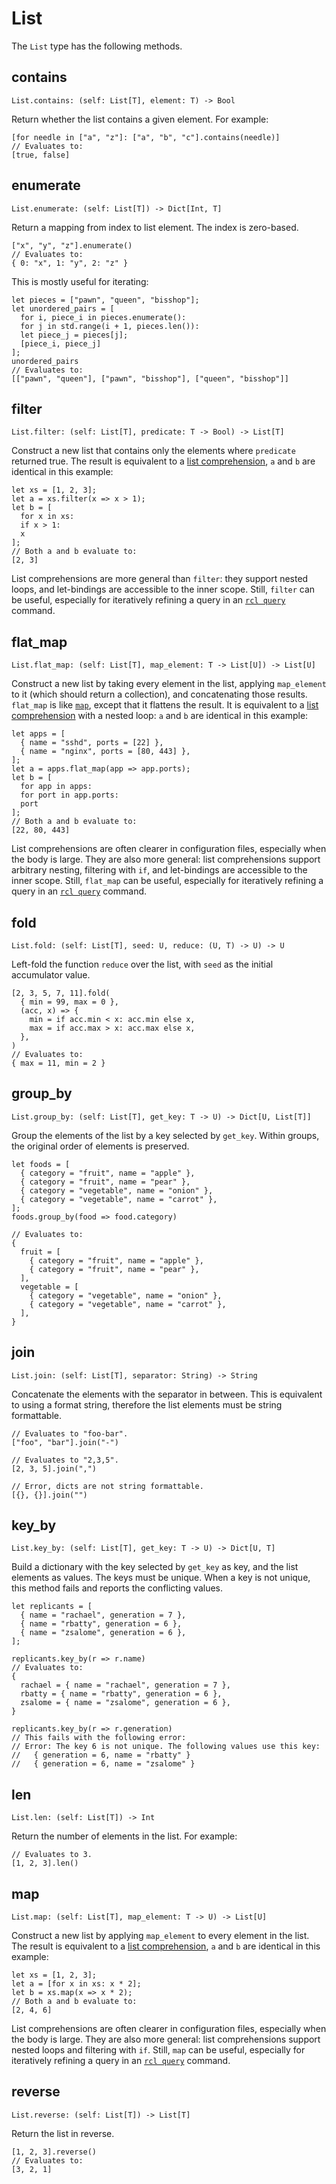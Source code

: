 # List

The `List` type has the following methods.

## contains

```rcl
List.contains: (self: List[T], element: T) -> Bool
```

Return whether the list contains a given element. For example:

```rcl
[for needle in ["a", "z"]: ["a", "b", "c"].contains(needle)]
// Evaluates to:
[true, false]
```

## enumerate

```rcl
List.enumerate: (self: List[T]) -> Dict[Int, T]
```

Return a mapping from index to list element. The index is zero-based.

```rcl
["x", "y", "z"].enumerate()
// Evaluates to:
{ 0: "x", 1: "y", 2: "z" }
```

This is mostly useful for iterating:

```rcl
let pieces = ["pawn", "queen", "bisshop"];
let unordered_pairs = [
  for i, piece_i in pieces.enumerate():
  for j in std.range(i + 1, pieces.len()):
  let piece_j = pieces[j];
  [piece_i, piece_j]
];
unordered_pairs
// Evaluates to:
[["pawn", "queen"], ["pawn", "bisshop"], ["queen", "bisshop"]]
```

## filter

```rcl
List.filter: (self: List[T], predicate: T -> Bool) -> List[T]
```

Construct a new list that contains only the elements where `predicate` returned
true. The result is equivalent to a [list comprehension](syntax.md#comprehensions),
`a` and `b` are identical in this example:

```rcl
let xs = [1, 2, 3];
let a = xs.filter(x => x > 1);
let b = [
  for x in xs:
  if x > 1:
  x
];
// Both a and b evaluate to:
[2, 3]
```

List comprehensions are more general than `filter`: they support nested loops,
and let-bindings are accessible to the inner scope. Still, `filter` can be
useful, especially for iteratively refining a query in an [`rcl query`][query]
command.

[query]: rcl_query.md

## flat_map

```rcl
List.flat_map: (self: List[T], map_element: T -> List[U]) -> List[U]
```

Construct a new list by taking every element in the list, applying `map_element`
to it (which should return a collection), and concatenating those results.
`flat_map` is like [`map`](#map), except that it flattens the result. It is
equivalent to a [list comprehension](syntax.md#comprehensions) with a nested
loop: `a` and `b` are identical in this example:

```rcl
let apps = [
  { name = "sshd", ports = [22] },
  { name = "nginx", ports = [80, 443] },
];
let a = apps.flat_map(app => app.ports);
let b = [
  for app in apps:
  for port in app.ports:
  port
];
// Both a and b evaluate to:
[22, 80, 443]
```

List comprehensions are often clearer in configuration files, especially when
the body is large. They are also more general: list comprehensions support
arbitrary nesting, filtering with `if`, and let-bindings are accessible to the
inner scope. Still, `flat_map` can be useful, especially for iteratively
refining a query in an [`rcl query`][query] command.

## fold

```rcl
List.fold: (self: List[T], seed: U, reduce: (U, T) -> U) -> U
```

Left-fold the function `reduce` over the list, with `seed` as the initial
accumulator value.

```rcl
[2, 3, 5, 7, 11].fold(
  { min = 99, max = 0 },
  (acc, x) => {
    min = if acc.min < x: acc.min else x,
    max = if acc.max > x: acc.max else x,
  },
)
// Evaluates to:
{ max = 11, min = 2 }
```

## group_by

```rcl
List.group_by: (self: List[T], get_key: T -> U) -> Dict[U, List[T]]
```

Group the elements of the list by a key selected by `get_key`. Within groups,
the original order of elements is preserved.

```rcl
let foods = [
  { category = "fruit", name = "apple" },
  { category = "fruit", name = "pear" },
  { category = "vegetable", name = "onion" },
  { category = "vegetable", name = "carrot" },
];
foods.group_by(food => food.category)

// Evaluates to:
{
  fruit = [
    { category = "fruit", name = "apple" },
    { category = "fruit", name = "pear" },
  ],
  vegetable = [
    { category = "vegetable", name = "onion" },
    { category = "vegetable", name = "carrot" },
  ],
}
```

## join

```rcl
List.join: (self: List[T], separator: String) -> String
```

Concatenate the elements with the separator in between. This is equivalent to
using a format string, therefore the list elements must be string formattable.

```rcl
// Evaluates to "foo-bar".
["foo", "bar"].join("-")

// Evaluates to "2,3,5".
[2, 3, 5].join(",")

// Error, dicts are not string formattable.
[{}, {}].join("")
```

## key_by

```rcl
List.key_by: (self: List[T], get_key: T -> U) -> Dict[U, T]
```

Build a dictionary with the key selected by `get_key` as key, and the list
elements as values. The keys must be unique. When a key is not unique, this
method fails and reports the conflicting values.

```rcl
let replicants = [
  { name = "rachael", generation = 7 },
  { name = "rbatty", generation = 6 },
  { name = "zsalome", generation = 6 },
];

replicants.key_by(r => r.name)
// Evaluates to:
{
  rachael = { name = "rachael", generation = 7 },
  rbatty = { name = "rbatty", generation = 6 },
  zsalome = { name = "zsalome", generation = 6 },
}

replicants.key_by(r => r.generation)
// This fails with the following error:
// Error: The key 6 is not unique. The following values use this key:
//   { generation = 6, name = "rbatty" }
//   { generation = 6, name = "zsalome" }
```

## len

```rcl
List.len: (self: List[T]) -> Int
```

Return the number of elements in the list. For example:

```rcl
// Evaluates to 3.
[1, 2, 3].len()
```

## map

```rcl
List.map: (self: List[T], map_element: T -> U) -> List[U]
```

Construct a new list by applying `map_element` to every element in the list.
The result is equivalent to a [list comprehension](syntax.md#comprehensions),
`a` and `b` are identical in this example:

```rcl
let xs = [1, 2, 3];
let a = [for x in xs: x * 2];
let b = xs.map(x => x * 2);
// Both a and b evaluate to:
[2, 4, 6]
```

List comprehensions are often clearer in configuration files, especially when
the body is large. They are also more general: list comprehensions support
nested loops and filtering with `if`. Still, `map` can be useful, especially
for iteratively refining a query in an [`rcl query`][query] command.

## reverse

```rcl
List.reverse: (self: List[T]) -> List[T]
```

Return the list in reverse.

```rcl
[1, 2, 3].reverse()
// Evaluates to:
[3, 2, 1]
```
